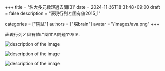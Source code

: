 +++
title = '名大多元数理過去問[3]'
date = 2024-11-26T18:31:48+09:00
draft = false
description = "表現行列と固有値2015_1"

categories = ["院試"]
authors = ["脳brain"]
avatar = "/images/ava.png"
+++

表現行列と固有値に関する問題である.

![description of the image](/images/2015_1.PNG)

![description of the image](/images/2015_1_1.jpg)

![description of the image](/images/2015_1_2.jpg)